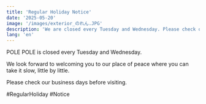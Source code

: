 ```yaml
---
title: 'Regular Holiday Notice'
date: '2025-05-20'
image: '/images/exterior_のれん.JPG'
description: 'We are closed every Tuesday and Wednesday. Please check our business days before visiting.'
lang: 'en'
---
```


POLE POLE is closed every Tuesday and Wednesday.

We look forward to welcoming you to our place of peace where you can take it slow, little by little.

Please check our business days before visiting.

#RegularHoliday #Notice
